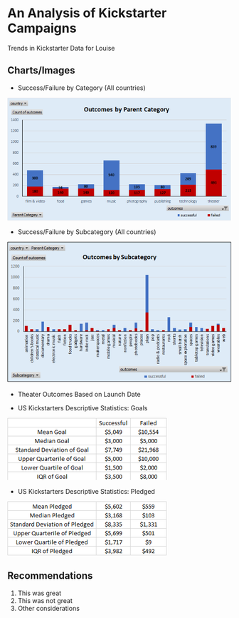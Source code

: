 # An Analysis of Kickstarter Campaigns
Trends in Kickstarter Data for Louise

## Charts/Images
- Success/Failure by Category (All countries)

![](OutcomesbyParentCat.png)

- Success/Failure by Subcategory (All countries)

![](OutcomesbySubCat.png)

- Theater Outcomes Based on Launch Date



- US Kickstarters Descriptive Statistics: Goals

![](US%20_SvsF_Goals.png)
  
- US Kickstarters Descriptive Statistics: Pledged

![](US_SvsF_Pledged.png)

## Recommendations
1. This was great
2. This was not great
3. Other considerations

